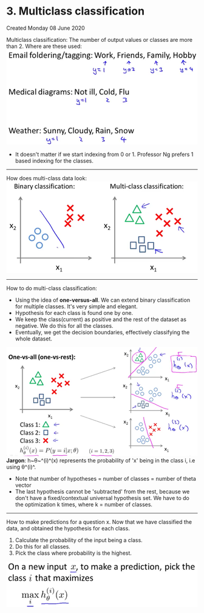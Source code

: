 # 3. Multiclass classification
Created Monday 08 June 2020

Multiclass classification:
The number of output values or classes are more than 2. 
Where are these used:
![](./3._Multiclass_classification/pasted_image001.png)

* It doesn't matter if we start indexing from 0 or 1. Professor Ng prefers 1 based indexing for the classes.


*****

How does multi-class data look:
![](./3._Multiclass_classification/pasted_image003.png)

*****

How to do multi-class classification:

* Using the idea of **one-versus-all**. We can extend binary classification for multiple classes. It's very simple and elegant.
* Hypothesis for each class is found one by one.
* We keep the class(current) as positive and the rest of the dataset as negative. We do this for all the classes.
* Eventually, we get the decision boundaries, effectively classifying the whole dataset.

![](./3._Multiclass_classification/pasted_image004.png)
**Jargon**: h~θ~^(i)^(x) represents the probability of 'x' being in the class i, i.e using θ^(i)^.

* Note that number of hypotheses = number of classes = number of theta vector
* The last hypothesis cannot be 'subtracted' from the rest, because we don't have a fixed/contextual universal hypothesis set. We have to do the optimization k times, where k = number of classes.


*****

How to make predictions for a question x. Now that we have classified the data, and obtained the hypothesis for each class.

1. Calculate the probability of the input being a class. 
2. Do this for all classes. 
3. Pick the class where probability is the highest.

![](./3._Multiclass_classification/pasted_image005.png)

